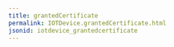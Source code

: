 ```yaml
---
title: grantedCertificate
permalink: IOTDevice.grantedCertificate.html
jsonid: iotdevice_grantedcertificate
---
```

